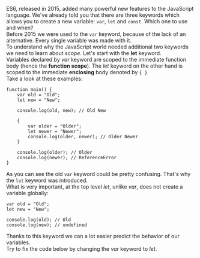 ES6, released in 2015, added many powerful new features to the JavaScript language. We've already told you that there are three keywords which allows you to create a new variable: `var`, `let` and `const`. Which one to use and when?
\
Before 2015 we were used to the `var` keyword, because of the lack of an alternative. Every single variable was made with it.
\
To understand why the JavaScript world needed additional two keywords we need to learn about _scope_. Let's start with the **let** keyword.
\
Variables declared by _var_ keyword are scoped to the immediate function body (hence the **function scope**).
The _let_ keyword on the other hand is scoped to the immediate **enclosing** body denoted by `{ }`
\
Take a look at these examples:
```
function main() {
    var old = "Old";
    let new = "New";

    console.log(old, new); // Old New

    {
        var older = "Older";
        let newer = "Newer";
        console.log(older, newer); // Older Newer
    }

    console.log(older); // Older
    console.log(newer); // ReferenceError
}
```
As you can see the old `var` keyword could be pretty confusing. That's why the `let` keyword was introduced.
\
What is very important, at the top level _let_, unlike _var_, does not create a variable globally:
```
var old = "Old";
let new = "New";

console.log(old); // Old
console.log(new); // undefined
```
Thanks to this keyword we can a lot easier predict the behavior of our variables.
\
Try to fix the code below by changing the _var_ keyword to _let_.
